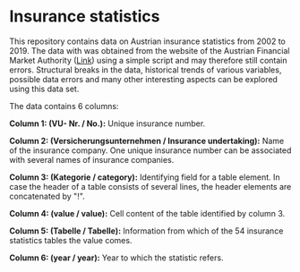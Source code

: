 # Insurance statistics

This repository contains data on Austrian insurance statistics from 2002 to 2019. The data with was obtained from the website of the Austrian Financial Market Authority ([Link](https://www.fma.gv.at/en/insurance/queries/insurance-statistics/)) using a simple script and may therefore still contain errors. Structural breaks in the data, historical trends of various variables, possible data errors and many other interesting aspects can be explored using this data set. 

The data contains 6 columns:

**Column 1: (VU- Nr. / No.):** Unique insurance number.

**Column 2: (Versicherungsunternehmen / Insurance undertaking):** Name of the insurance company. One unique insurance number can be associated with several names of insurance companies.

**Column 3: (Kategorie / category):** Identifying field for a table element. In case the header of a table consists of several lines, the header elements are concatenated by "!". 


**Column 4: (value / value):** Cell content of the table identified by column 3.

**Column 5: (Tabelle / Tabelle):** Information from which of the 54 insurance statistics tables the value comes.

**Column 6: (year / year):** Year to which the statistic refers.
